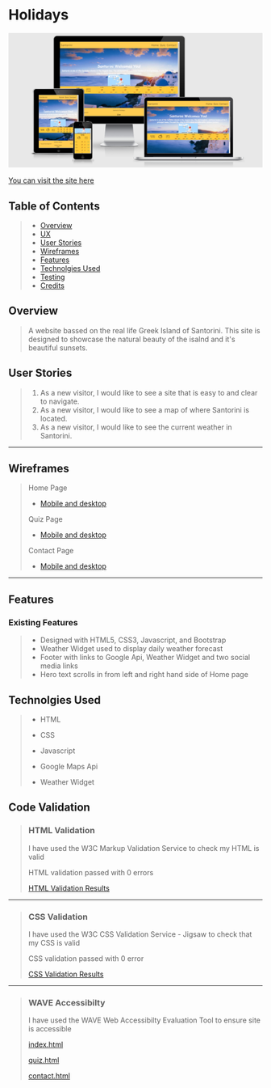 # Holidays
![Responsive Mockup](assets/docs/Mockups/AmIResponsive.PNG)

[You can visit the site here](https://j0hn1975.github.io/MS2-Santorini/)

## Table of Contents
> - [Overview](#overview)
> - [UX](#ux)
> - [User Stories](#user-stories)
> - [Wireframes](#wireframes)
> - [Features](#features)
> - [Technolgies Used](#technolgies-used)
> - [Testing](#testing)
> - [Credits](#credits)

## Overview
> A website bassed on the real life Greek Island of Santorini. This site is designed to showcase the natural beauty of the isalnd and it's beautiful sunsets.

## User Stories
> 1. As a new visitor, I would like to see a site that is easy to and clear to navigate.
> 2. As a new visitor, I would like to see a map of where Santorini is located.
> 3. As a new visitor, I would like to see the current weather in Santorini.
---

## Wireframes
> Home Page
> * [Mobile and desktop](assets/docs/Wireframes/Home/Home.pdf)
>
> Quiz Page
> * [Mobile and desktop](assets/docs/Wireframes/Quiz/Quiz.pdf)
>
> Contact Page
> * [Mobile and desktop](assets/docs/Wireframes/Contact/Contact.pdf)
---
## Features
### Existing Features
> * Designed with HTML5, CSS3, Javascript, and Bootstrap
> * Weather Widget used to display daily weather forecast
> * Footer with links to Google Api, Weather Widget and two social media links
> * Hero text scrolls in from left and right hand side of Home page


## Technolgies Used
> * HTML
> * CSS
> * Javascript
>
> * Google Maps Api
>
> * Weather Widget

## Code Validation
> ### HTML Validation
> I have used the W3C Markup Validation Service to check my HTML is valid
>
> HTML validation passed with 0 errors
>
> [HTML Validation Results](assets/docs/HTML-Validation/HTML_Validation.PNG)
---
> ### CSS Validation
> I have used the W3C CSS Validation Service - Jigsaw to check that my CSS is valid
>
> CSS validation passed with 0 error
>
> [CSS Validation Results](assets/docs/CSS-Validation/CSS_Validation.PNG)
---
> ### WAVE Accessibilty
> I have used the WAVE Web Accessibilty Evaluation Tool to ensure site is accessible
>
> [index.html](assets/docs/WAVE-Accessibilty/index.html_Wave_Validation.PNG)
>
> [quiz.html](assets/docs/WAVE-Accessibilty/quiz.html_Wave_Validation.PNG)
>
> [contact.html](assets/docs/WAVE-Accessibilty/quiz.html_Wave_Validation.PNG)



